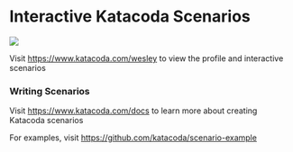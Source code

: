 # Interactive Katacoda Scenarios

[![](http://shields.katacoda.com/katacoda/wesley/count.svg)](https://www.katacoda.com/wesley "Get your profile on Katacoda.com")

Visit https://www.katacoda.com/wesley to view the profile and interactive scenarios

### Writing Scenarios
Visit https://www.katacoda.com/docs to learn more about creating Katacoda scenarios

For examples, visit https://github.com/katacoda/scenario-example
